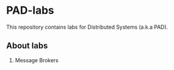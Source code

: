 # PAD-labs

This repository contains labs  for Distributed Systems (a.k.a PAD).


## About labs

1. Message Brokers
